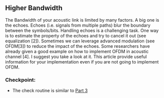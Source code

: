 ## Higher Bandwidth

The Bandwidth of your acoustic link is limited by many factors. A big one is the echoes. Echoes (i.e. signals from multiple paths) blur the boundary between the symbols/bits. Handling echoes is a challenging task. One way is to estimate the property of the echoes and try to cancel it out (see equalization [2]). Sometimes we can leverage advanced modulation (see OFDM[3]) to reduce the impact of the echoes. Some researchers have already given a good example on how to implement OFDM in acoustic channel [4]. I suggest you take a look at it. This article provide useful information for your implementation even if you are not going to implement OFDM.

### Checkpoint:
- The check routine is similar to [Part 3](/project_1/part_3.md)
